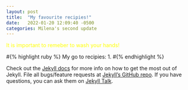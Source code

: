 ```yaml
---
layout: post
title:  "My favourite recipies!"
date:   2022-01-20 12:09:40 -0500
categories: Milena's second update
---
```



<span style="color:yellow"> It is important to remeber to wash your hands!</span>

#{% highlight ruby %}
My go to recipies:
1. 
#{% endhighlight %}

Check out the [Jekyll docs][jekyll-docs] for more info on how to get the most out of Jekyll. File all bugs/feature requests at [Jekyll’s GitHub repo][jekyll-gh]. If you have questions, you can ask them on [Jekyll Talk][jekyll-talk].

[jekyll-docs]: https://jekyllrb.com/docs/home
[jekyll-gh]:   https://github.com/jekyll/jekyll
[jekyll-talk]: https://talk.jekyllrb.com/
